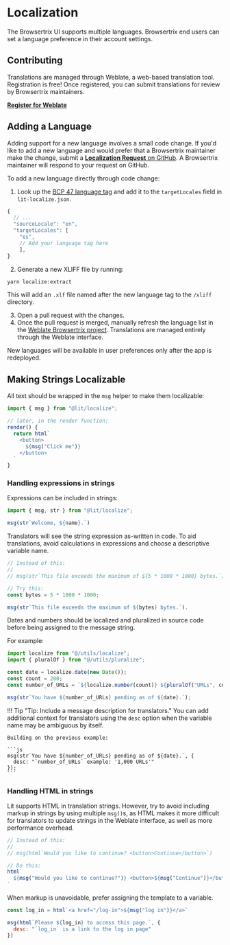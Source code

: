 # Localization

The Browsertrix UI supports multiple languages. Browsertrix end users can set a language preference in their account settings.

## Contributing

Translations are managed through Weblate, a web-based translation tool. Registration is free! Once registered, you can submit translations for review by Browsertrix maintainers.

**[Register for Weblate](https://hosted.weblate.org/engage/browsertrix/)**

## Adding a Language

Adding support for a new language involves a small code change. If you'd like to add a new language and would prefer that a Browsertrix maintainer make the change, submit a [**Localization Request** on GitHub](https://github.com/webrecorder/browsertrix/issues/new/choose). A Browsertrix maintainer will respond to your request on GitHub.

To add a new language directly through code change:

1. Look up the [BCP 47 language tag](https://www.w3.org/International/articles/language-tags/index.en#registry) and add it to the `targetLocales` field in `lit-localize.json`.

```js
{
  // ...
  "sourceLocale": "en",
  "targetLocales": [
    "es",
    // Add your language tag here
    ],
}
```

2. Generate a new XLIFF file by running:

  ```sh
  yarn localize:extract
  ```

  This will add an `.xlf` file named after the new language tag to the `/xliff` directory.

3. Open a pull request with the changes.
4. Once the pull request is merged, manually refresh the language list in the [Weblate Browsertrix project](https://hosted.weblate.org/projects/browsertrix). Translations are managed entirely through the Weblate interface.

New languages will be available in user preferences only after the app is redeployed.

## Making Strings Localizable

All text should be wrapped in the `msg` helper to make them localizable:

```js
import { msg } from "@lit/localize";

// later, in the render function:
render() {
  return html`
    <button>
      ${msg("Click me")}
    </button>
  `
}
```

### Handling expressions in strings

Expressions can be included in strings:

```js
import { msg, str } from "@lit/localize";

msg(str`Welcome, ${name}.`)
```

Translators will see the string expression as-written in code. To aid translations, avoid calculations in expressions and choose a descriptive variable name.

```js
// Instead of this:
//
// msg(str`This file exceeds the maximum of ${5 * 1000 * 1000} bytes.`).

// Try this:
const bytes = 5 * 1000 * 1000;

msg(str`This file exceeds the maximum of ${bytes} bytes.`).
```

Dates and numbers should be localized and pluralized in source code before being assigned to the message string.

For example:

```js
import localize from "@/utils/localize";
import { pluralOf } from "@/utils/pluralize";

const date = localize.date(new Date());
const count = 200;
const number_of_URLs = `${localize.number(count)} ${pluralOf("URLs", count)}`;

msg(str`You have ${number_of_URLs} pending as of ${date}.`);
```

!!! Tip "Tip: Include a message description for translators."
    You can add additional context for translators using the `desc` option when the variable name may be ambiguous by itself.

    Building on the previous example:

    ```js
    msg(str`You have ${number_of_URLs} pending as of ${date}.`, {
      desc: "`number_of_URLs` example: '1,000 URLs'"
    });
    ```

### Handling HTML in strings

Lit supports HTML in translation strings. However, try to avoid including markup in strings by using multiple `msg()`s, as HTML makes it more difficult for translators to update strings in the Weblate interface, as well as more performance overhead.

```js
// Instead of this:
//
// msg(html`Would you like to continue? <button>Continue</button>`)

// Do this:
html`
  ${msg("Would you like to continue?")} <button>${msg("Continue")}</button>
`
```

When markup is unavoidable, prefer assigning the template to a variable.

```js
const log_in = html`<a href="/log-in">${msg("log in")}</a>`

msg(html`Please ${log_in} to access this page.`, {
  desc: "`log_in` is a link to the log in page"
})
```
